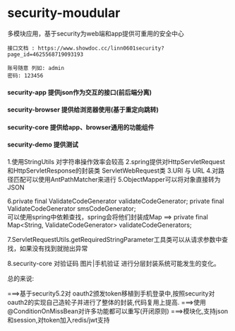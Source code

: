 # security-moudular
多模块应用，基于security为web端和app提供可重用的安全中心
```
接口文档 : https://www.showdoc.cc/linn0601security?page_id=4625568719093193

账号随意 列如: admin
密码: 123456
```

#### security-app 提供json作为交互的接口(前后端分离)
#### security-browser 提供给浏览器使用(基于重定向跳转)
#### security-core 提供给app、browser通用的功能组件
#### security-demo 提供测试

1.使用StringUtils 对字符串操作效率会较高
2.spring提供对HttpServletRequest 和HttpServletResponse的封装类 ServletWebRequest类
3.URI 与 URL
4.对路径匹配可以使用AntPathMatcher来进行
5.ObjectMapper可以将对象直接转为JSON

6.private final ValidateCodeGenerator validateCodeGenerator;
    private final ValidateCodeGenerator smsCodeGenerator;       
    可以使用spring中依赖查找，spring会将他们封装成Map
 ==>  private final Map<String, ValidateCodeGenerator> validateCodeGenerators;

7.ServletRequestUtils.getRequiredStringParameter工具类可以从请求参数中查找，如果没有找到就抛出异常    

8.security-core 对验证码 图片|手机验证 进行分层封装系统可能发生的变化。

总的来说:

===>基于security5.2对 oauth2颁发token移植到手机登录中,按照security对oauth2的实现自己造轮子并进行了整体的封装,代码复用上提高.
===>使用@ConditionOnMissBean对许多功能都可以重写(开闭原则)
===>模块化,支持json和session,对token加入redis/jwt支持

